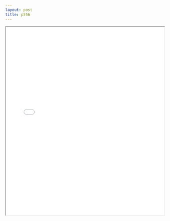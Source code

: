 ```yaml
---
layout: post
title: p556
---
```


<div class="pdf-container">
<iframe src="ea/assets/pdfs/p556.pdf" height="600" width="100%" allowFullScreen="true"></iframe>
</div>

